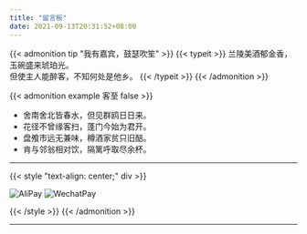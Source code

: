 ```yaml
---
title: "留言板"
date: 2021-09-13T20:31:52+08:00
---
```

{{< admonition tip "我有嘉宾，鼓瑟吹笙" >}}
{{< typeit >}}
 兰陵美酒郁金香，玉碗盛来琥珀光。<br>
 但使主人能醉客，不知何处是他乡。
{{< /typeit >}}
{{< /admonition >}}

{{< admonition example 客至 false >}}

- 舍南舍北皆春水，但见群鸥日日来。
- 花径不曾缘客扫，蓬门今始为君开。
- 盘飧市远无兼味，樽酒家贫只旧醅。
- 肯与邻翁相对饮，隔篱呼取尽余杯。



---

{{< style "text-align: center;" div >}}

  ![AliPay](/images/alipay_250.png)
  ![WechatPay](/images/wechat_250.png)


{{< /style >}}
{{< /admonition >}}

---

